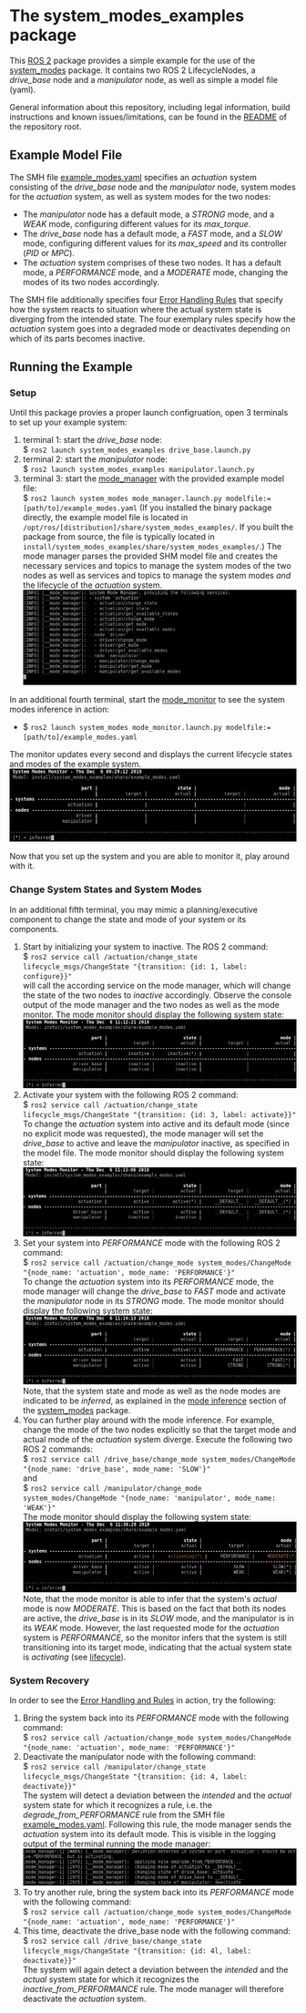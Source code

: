 # The system_modes_examples package

This [ROS 2](https://index.ros.org/doc/ros2/) package provides a simple example for the use of the [system_modes](../system_modes/) package. It contains two ROS 2 LifecycleNodes, a *drive\_base* node and a *manipulator* node, as well as simple a model file (yaml).

General information about this repository, including legal information, build instructions and known issues/limitations, can be found in the [README](../README.md) of the repository root.

## Example Model File

The SMH file [example_modes.yaml](./example_modes.yaml) specifies an *actuation* system consisting of the *drive\_base* node and the *manipulator* node, system modes for the *actuation* system, as well as system modes for the two nodes:

* The *manipulator* node has a default mode, a *STRONG* mode, and a *WEAK* mode, configuring different values for its *max_torque*.
* The *drive\_base* node has a default mode, a *FAST* mode, and a *SLOW* mode, configuring different values for its *max_speed* and its controller (*PID* or *MPC*).
* The *actuation* system comprises of these two nodes. It has a default mode, a *PERFORMANCE* mode, and a *MODERATE* mode, changing the modes of its two nodes accordingly.

The SMH file additionally specifies four [Error Handling Rules](../system_modes/README.md#error-handling-and-rules) that specify how the system reacts to situation where the actual system state is diverging from the intended state. The four exemplary rules specify how the *actuation* system goes into a degraded mode or deactivates depending on which of its parts becomes inactive.

## Running the Example

### Setup

Until this package provies a proper launch configruation, open 3 terminals to set up your example system:

1. terminal 1: start the *drive\_base* node:  
  $ `ros2 launch system_modes_examples drive_base.launch.py`  
1. terminal 2: start the *manipulator* node:  
  $ `ros2 launch system_modes_examples manipulator.launch.py`  
1. terminal 3: start the [mode_manager](../system_modes/README.md#mode_manager) with the provided example model file:  
  $ `ros2 launch system_modes mode_manager.launch.py modelfile:=[path/to]/example_modes.yaml` (If you installed the binary package directly, the example model file is located in `/opt/ros/[distribution]/share/system_modes_examples/`. If you built the package from source, the file is typically located in `install/system_modes_examples/share/system_modes_examples/`.)
  The mode manager parses the provided SHM model file and creates the necessary services and topics to manage the system modes of the two nodes as well as services and topics to manage the system modes *and* the lifecycle of the *actuation* system.
  ![mode_manager](./doc/screenshot-manager.png "Screenshot of the mode manager")

In an additional fourth terminal, start the [mode_monitor](../system_modes/README.md#mode_monitor) to see the system modes inference in action:  

* $ `ros2 launch system_modes mode_monitor.launch.py modelfile:=[path/to]/example_modes.yaml`  

The monitor updates every second and displays the current lifecycle states and modes of the example system.
![mode_monitor](./doc/screenshot-monitor.png "Screenshot of the mode monitor")

Now that you set up the system and you are able to monitor it, play around with it.

### Change System States and System Modes

In an additional fifth terminal, you may mimic a planning/executive component to change the state and mode of your system or its components.

1. Start by initializing your system to inactive. The ROS 2 command:  
  $ `ros2 service call /actuation/change_state lifecycle_msgs/ChangeState "{transition: {id: 1, label: configure}}"`  
  will call the according service on the mode manager, which will change the state of the two nodes to *inactive* accordingly. Observe the console output of the mode manager and the two nodes as well as the mode monitor. The mode monitor should display the following system state:  
  ![mode_monitor](./doc/screenshot-monitor-inactive.png "Screenshot of the mode monitor")
1. Activate your system with the following ROS 2 command:  
  $ `ros2 service call /actuation/change_state lifecycle_msgs/ChangeState "{transition: {id: 3, label: activate}}"`  
  To change the *actuation* system into active and its default mode (since no explicit mode was requested), the mode manager will set the *drive\_base* to active and leave the *manipulator* inactive, as specified in the model file.
  The mode monitor should display the following system state:  
  ![mode_monitor](./doc/screenshot-monitor-active.png "Screenshot of the mode monitor")
1. Set your system into *PERFORMANCE* mode with the following ROS 2 command:  
  $ `ros2 service call /actuation/change_mode system_modes/ChangeMode "{node_name: 'actuation', mode_name: 'PERFORMANCE'}"`  
  To change the *actuation* system into its *PERFORMANCE* mode, the mode manager will change the *drive\_base* to *FAST* mode and activate the *manipulator* node in its *STRONG* mode.
  The mode monitor should display the following system state:  
  ![mode_monitor](./doc/screenshot-monitor-performance.png "Screenshot of the mode monitor")
  Note, that the system state and mode as well as the node modes are indicated to be *inferred*, as explained in the [mode inference](../system_modes/README.md#mode-inference) section of the [system_modes](../system_modes/) package.
1. You can further play around with the mode inference. For example, change the mode of the two nodes explicitly so that the target mode and actual mode of the *actuation* system diverge. Execute the following two ROS 2 commands:  
  $ `ros2 service call /drive_base/change_mode system_modes/ChangeMode "{node_name: 'drive_base', mode_name: 'SLOW'}"`  
  and  
  $ `ros2 service call /manipulator/change_mode system_modes/ChangeMode "{node_name: 'manipulator', mode_name: 'WEAK'}"`  
  The mode monitor should display the following system state:  
  ![mode_monitor](./doc/screenshot-monitor-moderate.png "Screenshot of the mode monitor")
  Note, that the mode monitor is able to infer that the system's *actual* mode is now *MODERATE*. This is based on the fact that both its nodes are active, the *drive\_base* is in its *SLOW* mode, and the manipulator is in its *WEAK* mode. However, the last requested mode for the *actuation* system is *PERFORMANCE*, so the monitor infers that the system is still transitioning into its target mode, indicating that the actual system state is *activating* (see [lifecycle](../system_modes/README.md#lifecycle)).

### System Recovery

In order to see the [Error Handling and Rules](../system_modes/README.md#error-handling-and-rules) in action, try the following:

1. Bring the system back into its *PERFORMANCE* mode with the following command:  
  $ `ros2 service call /actuation/change_mode system_modes/ChangeMode "{node_name: 'actuation', mode_name: 'PERFORMANCE'}"`  
1. Deactivate the manipulator node with the following command:  
  $ `ros2 service call /manipulator/change_state lifecycle_msgs/ChangeState "{transition: {id: 4, label: deactivate}}"`  
  The system will detect a deviation between the *intended* and the *actual* system state for which it recognizes a rule, i.e. the *degrade_from_PERFORMANCE* rule from the SMH file [example_modes.yaml](./example_modes.yaml). Following this rule, the mode manager sends the *actuation* system into its default mode. This is visible in the logging output of the terminal running the mode manager:  
  ![mode_manager](./doc/screenshot-manager-deviation.png "Screenshot of the mode manager")
1. To try another rule, bring the system back into its *PERFORMANCE* mode with the following command:  
  $ `ros2 service call /actuation/change_mode system_modes/ChangeMode "{node_name: 'actuation', mode_name: 'PERFORMANCE'}"`  
1. This time, deactivate the drive_base node with the following command:  
  $ `ros2 service call /drive_base/change_state lifecycle_msgs/ChangeState "{transition: {id: 4l, label: deactivate}}"`  
  The system will again detect a deviation between the *intended* and the *actual* system state for which it recognizes the *inactive_from_PERFORMANCE* rule. The mode manager will therefore deactivate the *actuation* system.
